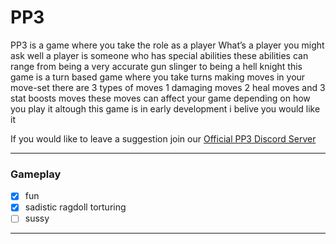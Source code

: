 # PP3

PP3 is a game where you take the role as a player What’s a player you might ask well a player is someone who has special abilities these abilities can range from being a very accurate gun slinger to being a hell knight this game is a turn based game where you take turns making moves in your move-set there are 3 types of moves 1 damaging moves 2 heal moves and 3 stat boosts moves these moves can affect your game depending on how you play it altough this game is in early development i belive you would like it

If you would like to leave a suggestion join our [Official PP3 Discord Server](https://discord.gg/GBYKGUUG)

---

### Gameplay
- [x] fun
- [x] sadistic ragdoll torturing
- [ ] sussy

---
